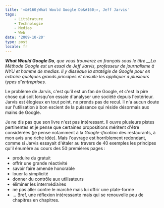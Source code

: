 ```yaml
---
title: '«&#160;What Would Google Do&#160;», Jeff Jarvis'
tags:
    - Littérature
    - Technologie
    - Medias
    - Web
date: '2009-10-20'
type: post
locale: fr
---
```


_**What Would Google Do**, que vous trouverez en français sous le titre \_\_La Méthode Google est un essai de Jeff Jarvis, professeur de journalisme à NYU et homme de medias. Il y dissèque la stratégie de Google pour en extraire quelques grands principes et ensuite les appliquer à plusieurs types d'entreprises._

<!-- more -->

Le problème de Jarvis, c'est qu'il est un fan de Google, et c'est la pire chose qui soit lorsqu'on essaie d'analyser une société depuis l'extérieur. Jarvis est élogieux en tout point, ne prends pas de recul. Il n'a aucun doute sur l'utilisation à bon escient de la puissance qui réside désormais aux mains de Google.

Je ne dis pas que son livre n'est pas intéressant. Il ouvre plusieurs pistes pertinentes et je pense que certaines propositions méritent d'être considérées (je pense notamment à la _Google-ification_ des restaurants, à mon avis une riche idée). Mais l'ouvrage est horriblement redondant, comme si Jarvis essayait d'étaler au travers de 40 exemples les principes qu'il énumère au cours des 50 premières pages&nbsp;:

* produire du gratuit
* offrir une grande réactivité
* savoir faire amende honorable
* louer la simplicité
* donner du contrôle aux utilisateurs
* éliminer les intermédiaires
* ne pas aller contre le marché mais lui offrir une plate-forme
* …
  Bref, une réflexion intéressante mais qui se renouvelle peu de chapitres en chapitres.
